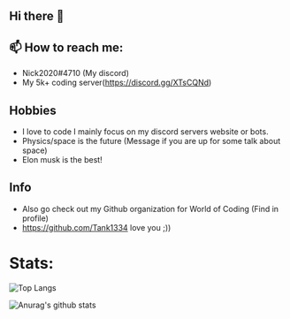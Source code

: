 ## Hi there 👋

## 📫 How to reach me: 
  * Nick2020#4710 (My discord)
  * My 5k+ coding server(https://discord.gg/XTsCQNd) 
 
## Hobbies 
* I love to code I mainly focus on my discord servers website or bots.
* Physics/space is the future (Message if you are up for some talk about space)
* Elon musk is the best!

## Info

* Also go check out my Github organization for World of Coding (Find in profile)
* https://github.com/Tank1334 love you ;))

# Stats:
![Top Langs](https://github-readme-stats.vercel.app/api/top-langs/?username=Nick67644)

![Anurag's github stats](https://github-readme-stats.vercel.app/api?username=Nick67644)
